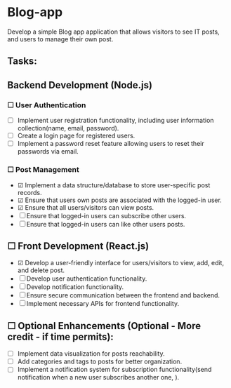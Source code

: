 # Blog-app
Develop a simple Blog app application that allows visitors to see IT posts, and users to manage their own post.

## Tasks:
## Backend Development (Node.js)
### &#x2610; User Authentication
- &#x2610; Implement user registration functionality, including user information collection(name, email, password).
- &#x2610; Create a login page for registered users.
- &#x2610; Implement a password reset feature allowing users to reset their passwords via email.
### &#x2610; Post Management
- &#x2611; Implement a data structure/database to store user-specific post records.
- &#x2611; Ensure that users own posts are associated with the logged-in user.
- &#x2611; Ensure that all users/visitors can view posts.
- &#x2610; Ensure that logged-in users can subscribe other users.
- &#x2610; Ensure that logged-in users can like other users posts.
## &#x2610; Front Development (React.js)
- &#x2611; Develop a user-friendly interface for users/visitors to view, add, edit, and delete post.
- &#x2610; Develop user authentication functionality.
- &#x2610; Develop notification functionality.
- &#x2610; Ensure secure communication between the frontend and backend.
- &#x2610; Implement necessary APIs for frontend functionality.

## &#x2610; Optional Enhancements (Optional - More credit - if time permits):
- &#x2610; Implement data visualization for posts reachability.
- &#x2610; Add categories and tags to posts for better organization.
- &#x2610; Implement a notification system for subscription functionality(send notification when a new user subscribes another one, ).